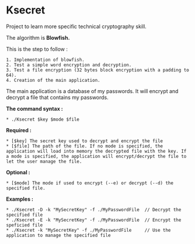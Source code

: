 Ksecret
=======

Project to learn more specific technical cryptography skill.

The algorithm is **Blowfish.**

This is the step to follow :

	1. Implementation of blowfish.
	2. Test a simple word encryption and decryption.
	3. Test a file encryption (32 bytes block encryption with a padding to 64).
	4. Creation of the main application.

The main application is a database of my passwords. It will encrypt and decrypt a file that contains my passwords. 

**The command syntax :**

	* ./Ksecret $key $mode $file

**Required :**

	* [$key] The secret key used to decrypt and encrypt the file
	* [$file] The path of the file. If no mode is specified, the application will load into memory the decrypted file with the key. If a mode is specified, the application will encrypt/decrypt the file to let the user manage the file. 

**Optional :**

	* [$mode] The mode if used to encrypt (--e) or decrypt (--d) the specified file.

**Examples :**

	* ./Ksecret -D -k "MySecretKey" -f ./MyPasswordFile  // Decrypt the specified file
	* ./Ksecret -E -k "MySecretKey" -f ./MyPasswordFile  // Encrypt the speficied file
	* ./Ksecret -k "MySecretKey" -f ./MyPasswordFile     // Use the application to manage the specified file
